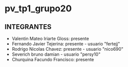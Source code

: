 # pv_tp1_grupo20

## INTEGRANTES

- Valentin Mateo Iriarte Gloss: presente
- Fernando Javier Tejerina: presente - usuario "fertejj"
- Rodrigo Nicolas Chavez: presente - usuario "nico690"
- Severich bruno damian - usuario "persy10"
- Churquina Facundo Francisco: presente
